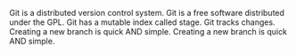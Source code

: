 Git is a distributed version control system.
Git is a free software distributed under the GPL.
Git has a mutable index called stage.
Git tracks changes.
Creating a new branch is quick AND simple.
Creating a new branch is quick AND simple.

